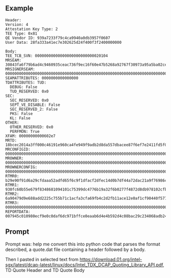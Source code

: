 ## Example


```
Header:
Version: 4
Attestation Key Type: 2
TEE Type: 0x81
QE Vendor ID: 939a7233f79c4ca9940a0db3957f0607
User Data: 28fa333a41ec7e302625d24f400f3f2400000000

Body:
TEE_TCB_SVN: 00000000000000000000000000020104
MRSEAM: 30843fa6f79b6ad4c9460935ceac736f9ec16f60e47b5268a92767f30973a95a5ba02cee3c778a96c60e21109ad89097
MRSIGNERSEAM: 000000000000000000000000000000000000000000000000000000000000000000000000000000000000000000000000
SEAMATTRIBUTES: 0000000000000000
TDATTRIBUTES: TUD:
  DEBUG: False
  TUD_RESERVED: 0x0
SEC:
  SEC_RESERVED: 0x0
  SEPT_VE_DISABLE: False
  SEC_RESERVED_2: False
  PKS: False
  KL: False
OTHER:
  OTHER_RESERVED: 0x0
  PERFMON: True
XFAM: 00000000000602e7
MRTD: 18bcec2014a3ff000c46191e960ca4fe949f9adb2d8da557dbacee87f6ef7e2411fd5f09dc2b834506959bf69626ddf2
MRCONFIGID: 000000000000000000000000000000000000000000000000000000000000000000000000000000000000000000000000
MROWNER: 000000000000000000000000000000000000000000000000000000000000000000000000000000000000000000000000
MROWNERCONFIG: 000000000000000000000000000000000000000000000000000000000000000000000000000000000000000000000000
RTMR0: b29e90f91d6a29cfdaaa52adfd65f6c9f1dfacf2dfec14d0b7df44a72dac21a9f76986c4115ebefecb8dd50845209809
RTMR1: 930fc60b55e679f8348681094101c75399dc4776b19a32f6b0277f4872d8db978102cfb37c1f43eb6a71f12402103d38
RTMR2: 6a90479d9e688add2225c755b71c1acfa3cfa69fb4c2d2fb11ace12e0af1cf90440f577ec7b0dbbf7892d4f42fc4cfee
RTMR3: 000000000000000000000000000000000000000000000000000000000000000000000000000000000000000000000000
REPORTDATA: 007945c010980ecf9e0c0daf6dc971bffce0eaab6d4e4b592d4c08bac29c234068adb241fa02c2ef9e443daecd91d450739c601321fe51738a6c978234758e27
```

## Prompt
Prompt was: help me convert this into python code that parses the format described, a quote.dat file containing a header followed by a body.

Then I pasted in selected text from https://download.01.org/intel-sgx/latest/dcap-latest/linux/docs/Intel_TDX_DCAP_Quoting_Library_API.pdf,
TD Quote Header and TD Quote Body
